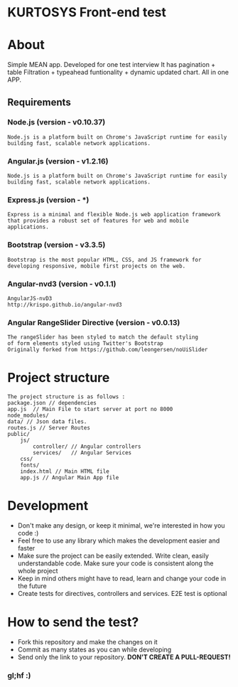 # KURTOSYS Front-end test

# About
Simple MEAN app. Developed for one test interview
It has pagination + table Filtration + typeahead funtionality + dynamic updated chart. All in one APP.

## Requirements
### Node.js (version - v0.10.37)
    Node.js is a platform built on Chrome's JavaScript runtime for easily building fast, scalable network applications.
### Angular.js (version - v1.2.16)
    Node.js is a platform built on Chrome's JavaScript runtime for easily building fast, scalable network applications.
### Express.js (version - *)
    Express is a minimal and flexible Node.js web application framework that provides a robust set of features for web and mobile applications.
### Bootstrap (version - v3.3.5)
    Bootstrap is the most popular HTML, CSS, and JS framework for developing responsive, mobile first projects on the web.
### Angular-nvd3 (version - v0.1.1)
    AngularJS-nvD3
    http://krispo.github.io/angular-nvd3
### Angular RangeSlider Directive (version - v0.0.13)
    The rangeSlider has been styled to match the default styling
    of form elements styled using Twitter's Bootstrap
    Originally forked from https://github.com/leongersen/noUiSlider

# Project structure
    The project structure is as follows :
    package.json // dependencies
    app.js  // Main File to start server at port no 8000
    node_modules/
    data/ // Json data files.
    routes.js // Server Routes
    public/
        js/
            controller/ // Angular controllers
            services/   // Angular Services
        css/
        fonts/
        index.html // Main HTML file
        app.js // Angular Main App file
        

# Development
- Don't make any design, or keep it minimal, we're interested in how you code :)
- Feel free to use any library which makes the development easier and faster
- Make sure the project can be easily extended. Write clean, easily understandable code. Make sure your code is consistent along the whole project
- Keep in mind others might have to read, learn and change your code in the future
- Create tests for directives, controllers and services. E2E test is optional


# How to send the test?
- Fork this repository and make the changes on it
- Commit as many states as you can while developing
- Send only the link to your repository. **DON'T CREATE A PULL-REQUEST!**

### gl;hf :)

